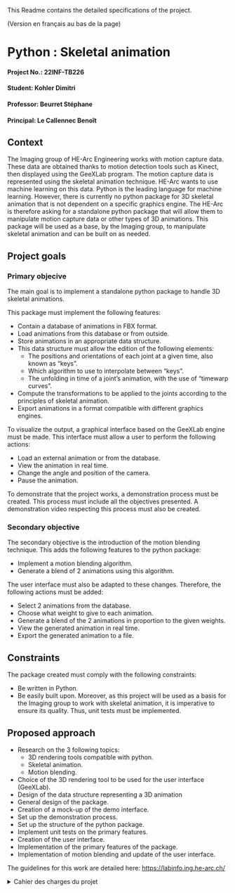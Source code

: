This Readme contains the detailed specifications of the project.

(Version en français au bas de la page)

# Python : Skeletal animation

#### Project No.: 22INF-TB226

#### Student: Kohler Dimitri

#### Professor: Beurret Stéphane

#### Principal: Le Callennec Benoît

## Context

The Imaging group of HE-Arc Engineering works with motion capture data. These data are obtained
thanks to motion detection tools such as Kinect, then displayed using the GeeXLab program. The
motion capture data is represented using the skeletal animation technique. HE-Arc wants to use
machine learning on this data.
Python is the leading language for machine learning. However, there is currently no python package
for 3D skeletal animation that is not dependent on a specific graphics engine.
The HE-Arc is therefore asking for a standalone python package that will allow them to manipulate
motion capture data or other types of 3D animations.
This package will be used as a base, by the Imaging group, to manipulate skeletal animation and can
be built on as needed.

## Project goals

### Primary objecive
The main goal is to implement a standalone python package to handle 3D skeletal animations.

This package must implement the following features:

- Contain a database of animations in FBX format.
- Load animations from this database or from outside.
- Store animations in an appropriate data structure.
- This data structure must allow the edition of the following elements:
    - The positions and orientations of each joint at a given time, also known as “keys”.
    - Which algorithm to use to interpolate between “keys”.
    - The unfolding in time of a joint’s animation, with the use of “timewarp curves”.
- Compute the transformations to be applied to the joints according to the principles of skeletal animation.
- Export animations in a format compatible with different graphics engines.

To visualize the output, a graphical interface based on the GeeXLab engine must be made. This
interface must allow a user to perform the following actions:

- Load an external animation or from the database.
- View the animation in real time.
- Change the angle and position of the camera.
- Pause the animation.

To demonstrate that the project works, a demonstration process must be created.
This process must include all the objectives presented.
A demonstration video respecting this process must also be created.


### Secondary objective

The secondary objective is the introduction of the motion blending technique. This adds the following
features to the python package:

- Implement a motion blending algorithm.
- Generate a blend of 2 animations using this algorithm.

The user interface must also be adapted to these changes. Therefore, the following actions must be
added:

- Select 2 animations from the database.
- Choose what weight to give to each animation.
- Generate a blend of the 2 animations in proportion to the given weights.
- View the generated animation in real time.
- Export the generated animation to a file.

## Constraints

The package created must comply with the following constraints:

- Be written in Python.
- Be easily built upon.
Moreover, as this project will be used as a basis for the Imaging group to work with skeletal animation,
it is imperative to ensure its quality. Thus, unit tests must be implemented.

## Proposed approach

- Research on the 3 following topics:
    - 3D rendering tools compatible with python.
    - Skeletal animation.
    - Motion blending.
- Choice of the 3D rendering tool to be used for the user interface (GeeXLab).
- Design of the data structure representing a 3D animation
- General design of the package.
- Creation of a mock-up of the demo interface.
- Set up the demonstration process.
- Set up the structure of the python package.
- Implement unit tests on the primary features.
- Creation of the user interface.
- Implementation of the primary features of the package.
- Implementation of motion blending and update of the user interface.

The guidelines for this work are detailed here: https://labinfo.ing.he-arc.ch/


<details><summary>Cahier des charges du projet</summary>

# Titre: Python : Skeletal animation

#### N° projet: 22INF-TB226

#### Etudiant: Kohler Dimitri

#### Professeur: Beurret Stéphane

#### Mandant: Le Callennec Benoît

## Situation initiale

La groupe Imagerie de HE-Arc Ingénierie travaille avec des données de capture de mouvement. Ces
données sont obtenues grâce à des outils de détection de mouvement tel que les Kinect, puis affichées
à l’aide du programme GeeXLab. Les données de capture de mouvements sont représentées grâce au
procédé de l’animation squelettale. La HE-Arc souhaite utiliser des algorithmes de machine learning
sur ces données.
Python est le langage le plus employé dans le domaine du machine learning. Cependant, il n’existe
actuellement aucun package python destiné à l’animation squelettale en 3D qui ne soit pas dépendant
d’un moteur graphique.
La HE-Arc demande, donc, un package python autonome leur permettant de manipuler des données
de capture de mouvements ou d’autres type d’animations en 3D.
Ce package servira de base, au groupe Imagerie, pour traiter l’animation squeletalle et pourra être
enrichi au besoin.

## Buts du projet

### Objectif principal

Le but principal est d’implémenter un package python autonome permettant de manipuler des
animations squelettales en 3D.

Ce package doit implémenter les fonctionnalités suivantes :

- Contenir une base de données d’animations au format FBX.
- Charger des animations depuis cette base de données ou depuis l’extérieur.
- Stocker les animations dans une structure de données adaptée.
- Cette structure de données doit permettre l’édition des éléments ci-dessous :
    - Les positions et orientations de chacune des articulations à un temps donné,
       également appelées « keys ».
    - Le choix de l’algorithme d’interpolation entre les « keys ».
    - Le déroulement dans le temps de l’animation d’une articulation, à l’aide de « timewarp
       curves ».
- Calculer les transformations à appliquer aux articulations selon les principes de l’animation squelettale.
- Exporter des animations dans un format compatible avec différents moteurs graphiques.

Pour visualiser les résultats, une interface graphique basée sur le moteur GeeXLab doit être mise en
place. Cette interface doit permettre à un utilisateur d’effectuer les actions suivantes :

- Charger une animation externe ou depuis la base de données.
- Visionner l’animation en temps réel.
- Modifier l’angle et la position de la caméra.
- Mettre l’animation en pause.


Afin de démontrer le bon fonctionnement du projet, un processus de démonstration doit être créer.
Ce processus doit comprendre la totalité des objectifs présentés.
Une vidéo de démonstration respectant ce processus doit également être réalisée.

### Objectif secondaire

L’objectif secondaire est l’introduction de la technique du « Motion Blending ». Ce qui ajoute au package
python ces fonctionnalités supplémentaires :

- Implémenter un algorithme de « motion blending ».
- Générer un « blend » de 2 animations grâce à cet algorithme.

L’interface utilisateur doit également être adaptée à ces changements, par conséquent les actions
suivantes doivent y être ajouter :

- Sélectionner 2 animations depuis la base de données.
- Choisir quel poids donner à chaque animation.
- Générer un « blend » des 2 animations proportionnellement aux poids donnés.
- Visionner l’animation générée en temps réel.
- Exporter l’animation générée dans un fichier.

## Contraintes

Le package développé doit se soumettre aux contraintes suivantes :

- Être réalisé en python.
- Être facilement améliorable.
De plus, comme ce projet servira de base au groupe Imagerie pour le traitement de l’animation
squelettale, il est impératif d’en assurer la qualité. Ainsi, des tests unitaires doivent être implémenter.

## Démarche proposée

- Recherche sur les 3 thèmes suivants.
    - Outils de rendu graphique 3D compatibles avec python.
    - Animation squelettale.
    - Motion blending
- Choix de l’outil de rendu graphique utilisé pour l’interface utilisateur (GeeXLab).
- Conception de la structure de données représentant une animation 3D.
- Conception générale du package.
- Création d’une maquette de l’interface utilisateur.
- Mise en place du processus de démonstration.
- Mise en place de la structure du package python.
- Implémentation des tests unitaires sur les fonctionnalités principales.
- Création de l’interface utilisateur.
- Implémentation des fonctionnalités principales du package.
- Implémentation du « motion blending » et mise à jour de l’interface utilisateur.


Les directives de travail sont détaillées ici : https://labinfo.ing.he-arc.ch/
</details>
